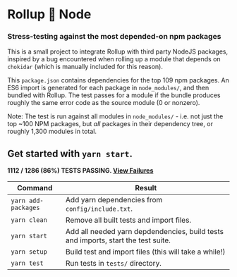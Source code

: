# Rollup 🤝 Node
### Stress-testing against the most depended-on npm packages
This is a small project to integrate Rollup with third party NodeJS packages,
inspired by a bug encountered when rolling up a module that depends on
`chokidar` (which is manually included for this reason).

This `package.json` contains dependencies for the top 109 npm packages. An ES6
import is generated for each package in `node_modules/`, and then bundled with
Rollup. The test passes for a module if the bundle produces roughly the same
error code as the source module (0 or nonzero).

Note: The test is run against all modules in `node_modules/` - i.e. not just the top
~100 NPM packages, but *all* packages in their dependency tree, or roughly 1,300
modules in total.

## Get started with `yarn start`.
**1112 / 1286 (86%) TESTS PASSING. [View Failures](/results/failures)**

| Command     | Result      |
| ----------- | ----------- |
| `yarn add-packages` | Add yarn dependencies from `config/include.txt`. |
| `yarn clean` | Remove all built tests and import files. |
| `yarn start` | Add all needed yarn depdendencies, build tests and imports, start the test suite. |
| `yarn setup` | Build test and import files (this will take a while!) |
| `yarn test`  | Run tests in `tests/` directory. |